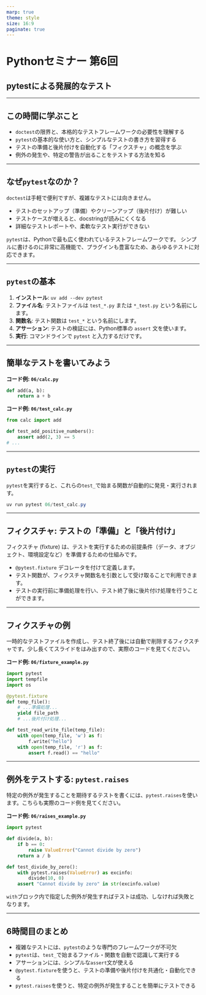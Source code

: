 ```yaml
---
marp: true
theme: style
size: 16:9
paginate: true
---
```


# Pythonセミナー 第6回

## pytestによる発展的なテスト

---

## この時間に学ぶこと

- `doctest`の限界と、本格的なテストフレームワークの必要性を理解する
- `pytest`の基本的な使い方と、シンプルなテストの書き方を習得する
- テストの準備と後片付けを自動化する「フィクスチャ」の概念を学ぶ
- 例外の発生や、特定の警告が出ることをテストする方法を知る

---

## なぜ`pytest`なのか？

`doctest`は手軽で便利ですが、複雑なテストには向きません。

- テストのセットアップ（準備）やクリーンアップ（後片付け）が難しい
- テストケースが増えると、docstringが読みにくくなる
- 詳細なテストレポートや、柔軟なテスト実行ができない

`pytest`は、Pythonで最も広く使われているテストフレームワークです。
シンプルに書けるのに非常に高機能で、プラグインも豊富なため、あらゆるテストに対応できます。

---

## `pytest`の基本

1.  **インストール**: `uv add --dev pytest`
2.  **ファイル名**: テストファイルは `test_*.py` または `*_test.py` という名前にします。
3.  **関数名**: テスト関数は `test_*` という名前にします。
4.  **アサーション**: テストの検証には、Python標準の `assert` 文を使います。
5.  **実行**: コマンドラインで `pytest` と入力するだけです。

---

## 簡単なテストを書いてみよう

**コード例: `06/calc.py`**
```python
def add(a, b):
    return a + b
```

**コード例: `06/test_calc.py`**
```python
from calc import add

def test_add_positive_numbers():
    assert add(2, 3) == 5
# ...
```

---

## `pytest`の実行

`pytest`を実行すると、これらの`test_`で始まる関数が自動的に発見・実行されます。

```powershell
uv run pytest 06/test_calc.py
```

---

## フィクスチャ: テストの「準備」と「後片付け」

フィクスチャ (fixture) は、テストを実行するための前提条件（データ、オブジェクト、環境設定など）を準備するための仕組みです。

- `@pytest.fixture` デコレータを付けて定義します。
- テスト関数が、フィクスチャ関数名を引数として受け取ることで利用できます。
- テストの実行前に準備処理を行い、テスト終了後に後片付け処理を行うことができます。

---

## フィクスチャの例

一時的なテストファイルを作成し、テスト終了後には自動で削除するフィクスチャです。少し長くてスライドをはみ出すので、実際のコードを見てください。

**コード例: `06/fixture_example.py`**
```python
import pytest
import tempfile
import os

@pytest.fixture
def temp_file():
    # ...準備処理...
    yield file_path
    # ...後片付け処理...

def test_read_write_file(temp_file):
    with open(temp_file, 'w') as f:
        f.write("hello")
    with open(temp_file, 'r') as f:
        assert f.read() == "hello"
```

---

## 例外をテストする: `pytest.raises`

特定の例外が発生することを期待するテストを書くには、`pytest.raises`を使います。こちらも実際のコード例を見てください。

**コード例: `06/raises_example.py`**
```python
import pytest

def divide(a, b):
    if b == 0:
        raise ValueError("Cannot divide by zero")
    return a / b

def test_divide_by_zero():
    with pytest.raises(ValueError) as excinfo:
        divide(10, 0)
    assert "Cannot divide by zero" in str(excinfo.value)
```
`with`ブロック内で指定した例外が発生すればテストは成功、しなければ失敗となります。

---

## 6時間目のまとめ

- 複雑なテストには、`pytest`のような専門のフレームワークが不可欠
- `pytest`は、`test_`で始まるファイル・関数を自動で認識して実行する
- アサーションには、シンプルな`assert`文が使える
- `@pytest.fixture`を使うと、テストの準備や後片付けを共通化・自動化できる
- `pytest.raises`を使うと、特定の例外が発生することを簡単にテストできる
